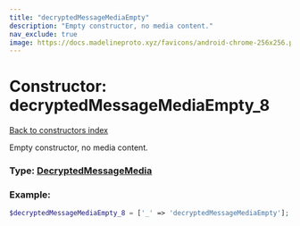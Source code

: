 ```yaml
---
title: "decryptedMessageMediaEmpty"
description: "Empty constructor, no media content."
nav_exclude: true
image: https://docs.madelineproto.xyz/favicons/android-chrome-256x256.png
---
```

# Constructor: decryptedMessageMediaEmpty\_8  
[Back to constructors index](/API_docs/constructors/index.md)



Empty constructor, no media content.




### Type: [DecryptedMessageMedia](/API_docs/types/DecryptedMessageMedia.md)


### Example:

```php
$decryptedMessageMediaEmpty_8 = ['_' => 'decryptedMessageMediaEmpty'];
```  
